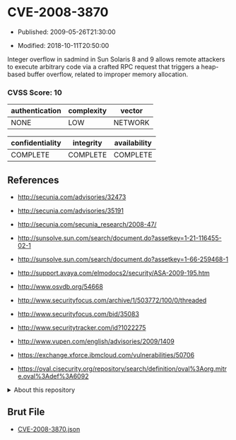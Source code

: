 # CVE-2008-3870

- Published: 2009-05-26T21:30:00

- Modified: 2018-10-11T20:50:00

Integer overflow in sadmind in Sun Solaris 8 and 9 allows remote attackers to execute arbitrary code via a crafted RPC request that triggers a heap-based buffer overflow, related to improper memory allocation.

### CVSS Score: **10**

| authentication | complexity | vector |
| --- | --- | --- |
| NONE | LOW | NETWORK |

| confidentiality | integrity | availability |
| --- | --- | --- |
| COMPLETE | COMPLETE | COMPLETE |

## References

* http://secunia.com/advisories/32473

* http://secunia.com/advisories/35191

* http://secunia.com/secunia_research/2008-47/

* http://sunsolve.sun.com/search/document.do?assetkey=1-21-116455-02-1

* http://sunsolve.sun.com/search/document.do?assetkey=1-66-259468-1

* http://support.avaya.com/elmodocs2/security/ASA-2009-195.htm

* http://www.osvdb.org/54668

* http://www.securityfocus.com/archive/1/503772/100/0/threaded

* http://www.securityfocus.com/bid/35083

* http://www.securitytracker.com/id?1022275

* http://www.vupen.com/english/advisories/2009/1409

* https://exchange.xforce.ibmcloud.com/vulnerabilities/50706

* https://oval.cisecurity.org/repository/search/definition/oval%3Aorg.mitre.oval%3Adef%3A6092

<details>
<summary>About this repository</summary> 

  This repository is part of the project [Live Hack CVE](https://github.com/Live-Hack-CVE). Main website can be found [www.live-hack.org](https://www.live-hack.org) 
  
  Made by [Sn0wAlice](https://github.com/Sn0wAlice) for the people that care about security and need to have a feed of the latest CVEs. Hope you enjoy it, don't forget to star the repo and follow me on [Twitter](https://twitter.com/Sn0wAlice) and [Github](https://github.com/Sn0wAlice). And that is my [personnal website](https://www.alice-snow.me/)

  - [Home Page](https://github.com/Live-Hack-CVE)
  - [Framework](https://github.com/Live-Hack-CVE/cve-framework)
  - [CVE database](https://github.com/Live-Hack-CVE/full_database)
  - [Changelog](https://github.com/Live-Hack-CVE/Changelog)
</details>

## Brut File

* [CVE-2008-3870.json](https://raw.githubusercontent.com/Live-Hack-CVE/full_database/main/cves/2008/CVE-2008-3870.json)

